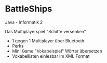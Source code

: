 # BattleShips
Java - Informatik 2

Das Multiplayerspiel "Schiffe versenken" 

  - 1 gegen 1 Multiplayer über Bluetooth
  - Perks
  - Mini Game "Vokabelspiel" Wörter übersetzen
  - Vokabellisten einlesbar im XML Format
  
  
